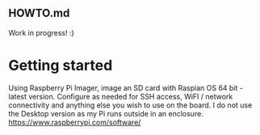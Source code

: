 ## HOWTO.md

Work in progress! :) 

# Getting started
Using Raspberry Pi Imager, image an SD card with Raspian OS 64 bit - latest version. Configure as needed for SSH access, WiFI / network connectivity and anything else you wish to use on the board. I do not use the Desktop version as my Pi runs outside in an enclosure. 
https://www.raspberrypi.com/software/
